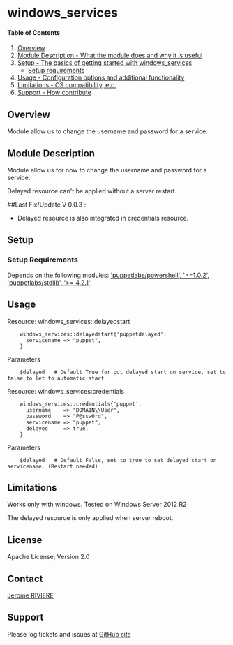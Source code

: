 # windows_services

#### Table of Contents

1. [Overview](#overview)
2. [Module Description - What the module does and why it is useful](#module-description)
3. [Setup - The basics of getting started with windows_services](#setup)
    * [Setup requirements](#setup-requirements)
4. [Usage - Configuration options and additional functionality](#usage)
5. [Limitations - OS compatibility, etc.](#limitations)
6. [Support - How contribute](#Support)

## Overview

Module allow us to change the username and password for a service.

## Module Description

Module allow us for now to change the username and password for a service.

Delayed resource can't be applied without a server restart.

##Last Fix/Update
V 0.0.3 :
 - Delayed resource is also integrated in credentials resource. 

## Setup

### Setup Requirements

Depends on the following modules:
['puppetlabs/powershell', '>=1.0.2'](https://forge.puppetlabs.com/puppetlabs/powershell),
['puppetlabs/stdlib', '>= 4.2.1'](https://forge.puppetlabs.com/puppetlabs/stdlib)


## Usage

Resource: windows_services::delayedstart
```
	windows_services::delayedstart{'puppetdelayed':
	  servicename => "puppet",
	}
```
Parameters
```
	$delayed   # Default True for put delayed start on service, set to false to let to automatic start
```

Resource: windows_services:credentials
```
	windows_services::credentials{'puppet':
	  username    => "DOMAIN\\User",
	  password    => "P@ssw0rd",
	  servicename => "puppet",
	  delayed     => true,
	}
```

Parameters
```
	$delayed   # Default False, set to true to set delayed start on servicename. (Restart needed)
```

## Limitations

Works only with windows.
Tested on Windows Server 2012 R2

The delayed resource is only applied when server reboot.

License
-------
Apache License, Version 2.0

Contact
-------
[Jerome RIVIERE](https://github.com/ninja-2)

Support
-------
Please log tickets and issues at [GitHub site](https://github.com/insentia/windows_services/issues)
